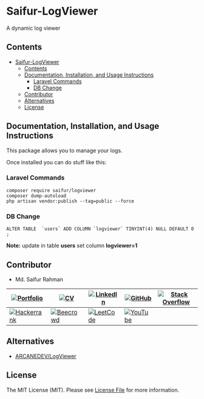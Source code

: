 # Saifur-LogViewer
A dynamic log viewer

## Contents
- [Saifur-LogViewer](#saifur-logviewer)
  - [Contents](#contents)
  - [Documentation, Installation, and Usage Instructions](#documentation-installation-and-usage-instructions)
    - [Laravel Commands](#laravel-commands)
    - [DB Change](#db-change)
  - [Contributor](#contributor)
  - [Alternatives](#alternatives)
  - [License](#license)

## Documentation, Installation, and Usage Instructions
This package allows you to manage your logs.

Once installed you can do stuff like this:


### Laravel Commands

```
composer require saifur/logviewer
composer dump-autoload
php artisan vendor:publish --tag=public --force
```

### DB Change
```
ALTER TABLE  `users` ADD COLUMN `logviewer` TINYINT(4) NULL DEFAULT 0 ;
```
**Note:** update in table **users** set column **logviewer=1**


## Contributor

- Md. Saifur Rahman


|[![Portfolio](https://img.shields.io/badge/Portfolio-%23009639.svg?style=for-the-badge&logo=Hyperledger&logoColor=white)](https://saifurrahman.my.canva.site) | [![CV](https://img.shields.io/badge/CV-%23009639.svg?style=for-the-badge&logo=DocuSign&logoColor=white)](https://docs.google.com/document/d/1txBCiMjPqH7GR8FDMQMAw09vemsB-nJb/edit?usp=sharing&ouid=113622980255867007734&rtpof=true&sd=true) | [![LinkedIn](https://img.shields.io/badge/linkedin-%230077B5.svg?style=for-the-badge&logo=linkedin&logoColor=white)](https://www.linkedin.com/in/saifurrahman1193/) | [![GitHub](https://img.shields.io/badge/github-%23121011.svg?style=for-the-badge&logo=github&logoColor=white)](https://github.com/saifurrahman1193/saifurrahman1193) | [![Stack Overflow](https://img.shields.io/badge/-Stackoverflow-FE7A16?style=for-the-badge&logo=stack-overflow&logoColor=white)](https://stackoverflow.com/users/14350717/md-saifur-rahman) | 
|-|-|-|-|-|
| [![Hackerrank](https://img.shields.io/badge/-Hackerrank-2EC866?style=for-the-badge&logo=HackerRank&logoColor=white)](https://www.hackerrank.com/saifur_rahman111) | [![Beecrowd](https://img.shields.io/badge/Beecrowd-%23009639.svg?style=for-the-badge&logo=Bugcrowd&logoColor=white)](https://www.beecrowd.com.br/judge/en/profile/18847) | [![LeetCode](https://img.shields.io/badge/LeetCode-000000?style=for-the-badge&logo=LeetCode&logoColor=#d16c06)](https://leetcode.com/saifurrahman1193) | [![YouTube](https://img.shields.io/badge/YouTube-%23FF0000.svg?style=for-the-badge&logo=YouTube&logoColor=white)](https://www.youtube.com/playlist?list=PLwJWgDKTF5-xdQttKl7cRx8Yhukv7Ilmg)| |

## Alternatives

- [ARCANEDEV/LogViewer](https://github.com/ARCANEDEV/LogViewer) 

## License
The MIT License (MIT). Please see [License File](LICENSE.md) for more information.

